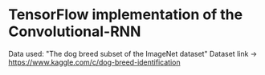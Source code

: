 # TensorFlow implementation of the Convolutional-RNN
Data used: "The dog breed subset of the ImageNet dataset"
Dataset link -> https://www.kaggle.com/c/dog-breed-identification
